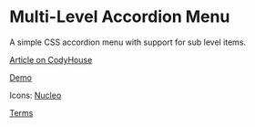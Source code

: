 Multi-Level Accordion Menu
=========
A simple CSS accordion menu with support for sub level items.

[Article on CodyHouse](https://codyhouse.co/gem/css-multi-level-accordion-menu)

[Demo](https://codyhouse.co/demo/multi-level-accordion-menu/index.html)

Icons: [Nucleo](https://nucleoapp.com/)
 
[Terms](https://codyhouse.co/terms/)
